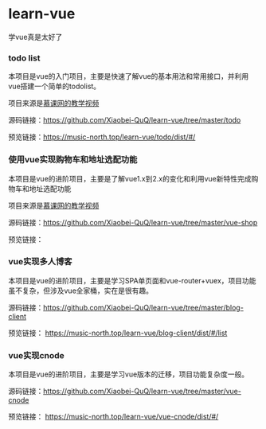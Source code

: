 # learn-vue

学vue真是太好了

### todo list

本项目是vue的入门项目，主要是快速了解vue的基本用法和常用接口，并利用vue搭建一个简单的todolist。

项目来源是[慕课网的教学视频](https://www.imooc.com/learn/694)

源码链接：https://github.com/Xiaobei-QuQ/learn-vue/tree/master/todo

预览链接：https://music-north.top/learn-vue/todo/dist/#/



### 使用vue实现购物车和地址选配功能

本项目是vue的进阶项目，主要是了解vue1.x到2.x的变化和利用vue新特性完成购物车和地址选配功能

项目来源是[慕课网的教学视频](https://www.imooc.com/learn/796)

源码链接：https://github.com/Xiaobei-QuQ/learn-vue/tree/master/vue-shop

预览链接：


### vue实现多人博客

本项目是vue的进阶项目，主要是学习SPA单页面和vue-router+vuex，项目功能虽不复杂，但涉及vue全家桶，实在是很有趣。

源码链接：https://github.com/Xiaobei-QuQ/learn-vue/tree/master/blog-client

预览链接： https://music-north.top/learn-vue/blog-client/dist/#/list

### vue实现cnode

本项目是vue的进阶项目，主要是学习vue版本的迁移，项目功能复杂度一般。

源码链接：https://github.com/Xiaobei-QuQ/learn-vue/tree/master/vue-cnode

预览链接： https://music-north.top/learn-vue/vue-cnode/dist/#/


